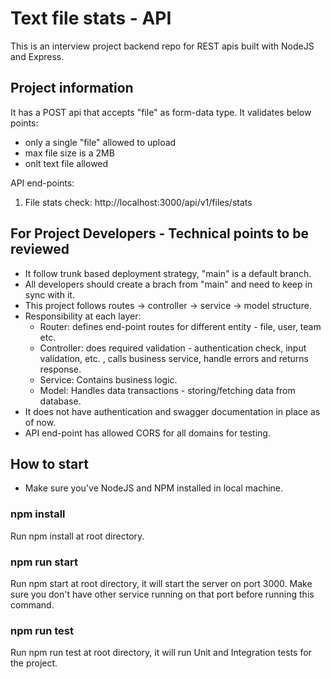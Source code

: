 # Text file stats - API

This is an interview project backend repo for REST apis built with NodeJS and Express.

## Project information

It has a POST api that accepts "file" as form-data type.
It validates below points:

- only a single "file" allowed to upload
- max file size is a 2MB
- onlt text file allowed

API end-points:

1. File stats check: http://localhost:3000/api/v1/files/stats

## For Project Developers - Technical points to be reviewed

- It follow trunk based deployment strategy, "main" is a default branch.
- All developers should create a brach from "main" and need to keep in sync with it.
- This project follows routes -> controller -> service -> model structure.
- Responsibility at each layer:
  - Router: defines end-point routes for different entity - file, user, team etc.
  - Controller: does required validation - authentication check, input validation, etc. , calls business service, handle errors and returns response.
  - Service: Contains business logic.
  - Model: Handles data transactions - storing/fetching data from database.
- It does not have authentication and swagger documentation in place as of now.
- API end-point has allowed CORS for all domains for testing.

## How to start

- Make sure you've NodeJS and NPM installed in local machine.

### npm install

Run npm install at root directory.

### npm run start

Run npm start at root directory, it will start the server on port 3000.
Make sure you don't have other service running on that port before running this command.

### npm run test

Run npm run test at root directory, it will run Unit and Integration tests for the project.
